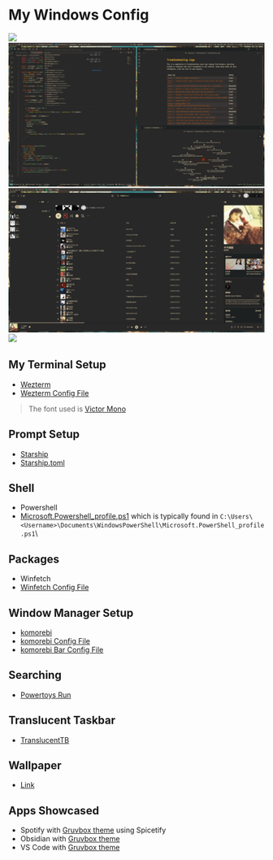 # My Windows Config 

![](screenshots/Screenshot%202.png)
![](screenshots/Screenshot%203.png)
![](screenshots/Screenshot%204.png)
![](screenshots/Screenshot%201.png)

## My Terminal Setup

- [Wezterm](https://wezfurlong.org/wezterm/index.html)
- [Wezterm Config File](.wezterm.lua)

> The font used is [Victor Mono](https://github.com/rubjo/victor-mono)

## Prompt Setup

- [Starship](https://starship.rs/)
- [Starship.toml](starship.toml)

## Shell

- Powershell
- [Microsoft.Powershell_profile.ps1](Microsoft.PowerShell_profile.ps1) which is typically found in `C:\Users\<Username>\Documents\WindowsPowerShell\Microsoft.PowerShell_profile.ps1`\

## Packages

- Winfetch
- [Winfetch Config File](config.ps1)

## Window Manager Setup

- [komorebi](https://github.com/LGUG2Z/komorebi)
- [komorebi Config File]()
- [komorebi Bar Config File]()

## Searching

- [Powertoys Run](https://learn.microsoft.com/en-us/windows/powertoys/run)

## Translucent Taskbar

- [TranslucentTB](https://apps.microsoft.com/detail/9pf4kz2vn4w9?hl=en-US&gl=US)

## Wallpaper

- [Link](https://www.uhdpaper.com/2024/09/5612a-pikachu-hot-tub-pokemon-4k.html?m=0)

## Apps Showcased

- Spotify with [Gruvbox theme](https://github.com/Skaytacium/Gruvify) using Spicetify
- Obsidian with [Gruvbox theme](https://github.com/insanum/obsidian_gruvbox)
- VS Code with [Gruvbox theme](https://github.com/sainnhe/gruvbox-material-vscode)
